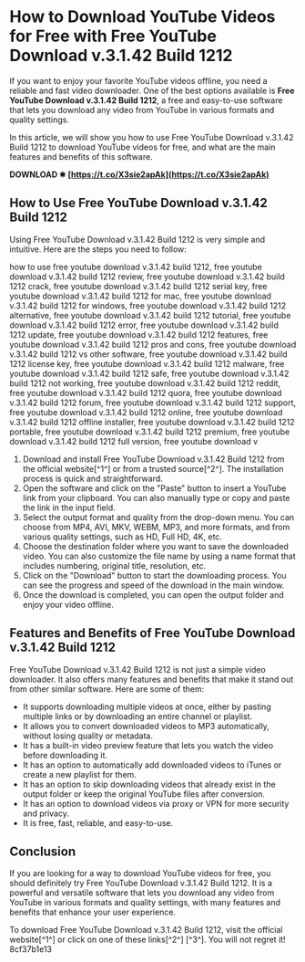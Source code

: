 # How to Download YouTube Videos for Free with Free YouTube Download v.3.1.42 Build 1212
 
If you want to enjoy your favorite YouTube videos offline, you need a reliable and fast video downloader. One of the best options available is **Free YouTube Download v.3.1.42 Build 1212**, a free and easy-to-use software that lets you download any video from YouTube in various formats and quality settings.
 
In this article, we will show you how to use Free YouTube Download v.3.1.42 Build 1212 to download YouTube videos for free, and what are the main features and benefits of this software.
 
**DOWNLOAD ✵ [https://t.co/X3sie2apAk](https://t.co/X3sie2apAk)**


 
## How to Use Free YouTube Download v.3.1.42 Build 1212
 
Using Free YouTube Download v.3.1.42 Build 1212 is very simple and intuitive. Here are the steps you need to follow:
 
how to use free youtube download v.3.1.42 build 1212,  free youtube download v.3.1.42 build 1212 review,  free youtube download v.3.1.42 build 1212 crack,  free youtube download v.3.1.42 build 1212 serial key,  free youtube download v.3.1.42 build 1212 for mac,  free youtube download v.3.1.42 build 1212 for windows,  free youtube download v.3.1.42 build 1212 alternative,  free youtube download v.3.1.42 build 1212 tutorial,  free youtube download v.3.1.42 build 1212 error,  free youtube download v.3.1.42 build 1212 update,  free youtube download v.3.1.42 build 1212 features,  free youtube download v.3.1.42 build 1212 pros and cons,  free youtube download v.3.1.42 build 1212 vs other software,  free youtube download v.3.1.42 build 1212 license key,  free youtube download v.3.1.42 build 1212 malware,  free youtube download v.3.1.42 build 1212 safe,  free youtube download v.3.1.42 build 1212 not working,  free youtube download v.3.1.42 build 1212 reddit,  free youtube download v.3.1.42 build 1212 quora,  free youtube download v.3.1.42 build 1212 forum,  free youtube download v.3.1.42 build 1212 support,  free youtube download v.3.1.42 build 1212 online,  free youtube download v.3.1.42 build 1212 offline installer,  free youtube download v.3.1.42 build 1212 portable,  free youtube download v.3.1.42 build 1212 premium,  free youtube download v.3.1.42 build 1212 full version,  free youtube download v
 
1. Download and install Free YouTube Download v.3.1.42 Build 1212 from the official website[^1^] or from a trusted source[^2^]. The installation process is quick and straightforward.
2. Open the software and click on the "Paste" button to insert a YouTube link from your clipboard. You can also manually type or copy and paste the link in the input field.
3. Select the output format and quality from the drop-down menu. You can choose from MP4, AVI, MKV, WEBM, MP3, and more formats, and from various quality settings, such as HD, Full HD, 4K, etc.
4. Choose the destination folder where you want to save the downloaded video. You can also customize the file name by using a name format that includes numbering, original title, resolution, etc.
5. Click on the "Download" button to start the downloading process. You can see the progress and speed of the download in the main window.
6. Once the download is completed, you can open the output folder and enjoy your video offline.

## Features and Benefits of Free YouTube Download v.3.1.42 Build 1212
 
Free YouTube Download v.3.1.42 Build 1212 is not just a simple video downloader. It also offers many features and benefits that make it stand out from other similar software. Here are some of them:

- It supports downloading multiple videos at once, either by pasting multiple links or by downloading an entire channel or playlist.
- It allows you to convert downloaded videos to MP3 automatically, without losing quality or metadata.
- It has a built-in video preview feature that lets you watch the video before downloading it.
- It has an option to automatically add downloaded videos to iTunes or create a new playlist for them.
- It has an option to skip downloading videos that already exist in the output folder or keep the original YouTube files after conversion.
- It has an option to download videos via proxy or VPN for more security and privacy.
- It is free, fast, reliable, and easy-to-use.

## Conclusion
 
If you are looking for a way to download YouTube videos for free, you should definitely try Free YouTube Download v.3.1.42 Build 1212. It is a powerful and versatile software that lets you download any video from YouTube in various formats and quality settings, with many features and benefits that enhance your user experience.
 
To download Free YouTube Download v.3.1.42 Build 1212, visit the official website[^1^] or click on one of these links[^2^] [^3^]. You will not regret it!
 8cf37b1e13
 
